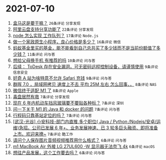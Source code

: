 # 2021-07-10

1. [盒马这是要干嘛？](https://www.v2ex.com/t/788685) `26条评论` `分享发现`
1. [阿里云盘支持分享功能了](https://www.v2ex.com/t/788653) `22条评论` `分享发现`
1. [node 怎么实现 工作队列？](https://www.v2ex.com/t/788690) `17条评论` `Node.js`
1. [做一个家政原生小程序，良心价格是多少？](https://www.v2ex.com/t/788680) `16条评论` `微信`
1. [蚂蚁基金里买的基金，能不能看到自己总共买了多少钱而不是当前份额值了多少钱？](https://www.v2ex.com/t/788655) `11条评论` `问与答`
1. [想给父母换手机 有推荐的吗](https://www.v2ex.com/t/788656) `10条评论` `问与答`
1. [后续： ToDesk 存在安全漏洞，可无密码远程控制设备，请谨慎使用](https://www.v2ex.com/t/788723) `9条评论` `信息安全`
1. [好奇 A 站为啥特意不允许 Safari 充钱](https://www.v2ex.com/t/788657) `9条评论` `问与答`
1. [群晖 7.0 ，局域网拷贝 速度上不去 平均 25M 左右 怎么回事，，](https://www.v2ex.com/t/788700) `8条评论` `NAS`
1. [微信终于适配 M1 了](https://www.v2ex.com/t/788659) `8条评论` `Apple`
1. [毒盘居然有救](https://www.v2ex.com/t/788703) `7条评论` `分享发现`
1. [现在 6 年内机动车挡风玻璃要不要贴各种标？](https://www.v2ex.com/t/788694) `7条评论` `深圳`
1. [问一下关于 M1 的 Java 和 docker 的问题](https://www.v2ex.com/t/788688) `7条评论` `问与答`
1. [行程码只靠基站定位的吗？](https://www.v2ex.com/t/788666) `7条评论` `问与答`
1. [[武汉-光谷] 小安科技-部门内直推,多个职位( Java / Python /Nodejs/安卓/运维)急招。公司已发展 6 年+、业务发展神速、已 3 轮多巨头融资、即将准备上市。欢迎来撩~](https://www.v2ex.com/t/788665) `7条评论` `酷工作`
1. [请问个人保存图片音频视频推荐用什么格式？](https://www.v2ex.com/t/788708) `6条评论` `问与答`
1. [m1 MacBook Air 外接 LG 27UL600 -W 显示器无法奈飞 4k](https://www.v2ex.com/t/788669) `6条评论` `macOS`
1. [想往产品发展，这个工作要去吗？](https://www.v2ex.com/t/788664) `6条评论` `问与答`
